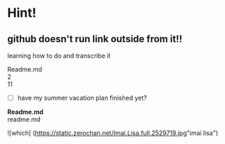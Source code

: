 # Hint!  
## github doesn't run link outside from it!!

learning how to do and transcribe it

Readme.md  
2  
11  
-[ ] have my summer vacation plan finished yet?  

**Readme.md**  
readme.md  

![which] (<https://static.zerochan.net/Imai.Lisa.full.2529719.jpg>"imai lisa")  
